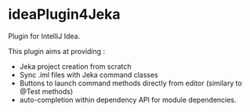 # ideaPlugin4Jeka

Plugin for IntelliJ Idea.

This plugin aims at providing :

* Jeka project creation from scratch
* Sync .iml files with Jeka command classes
* Buttons to launch command methods directly from editor (similary to @Test methods)
* auto-completion within dependency API for module dependencies.


